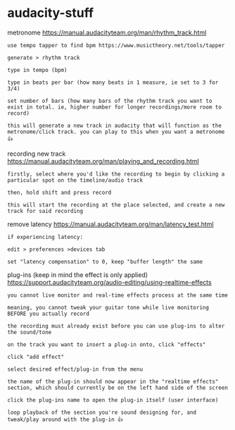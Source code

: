 # audacity-stuff

metronome https://manual.audacityteam.org/man/rhythm_track.html

	use tempo tapper to find bpm https://www.musictheory.net/tools/tapper
	
	generate > rhythm track
	
	type in tempo (bpm)
	
	type in beats per bar (how many beats in 1 measure, ie set to 3 for 3/4)
	
	set number of bars (how many bars of the rhythm track you want to exist in total. ie, higher number for longer recordings/more room to record)
	
	this will generate a new track in audacity that will function as the metronome/click track. you can play to this when you want a metronome 👍


recording new track https://manual.audacityteam.org/man/playing_and_recording.html

	firstly, select where you'd like the recording to begin by clicking a particular spot on the timeline/audio track
	
	then, hold shift and press record
	
	this will start the recording at the place selected, and create a new track for said recording
	


remove latency https://manual.audacityteam.org/man/latency_test.html

	if experiencing latency:
	
	edit > preferences >devices tab
	
	set "latency compensation" to 0, keep "buffer length" the same
	


plug-ins (keep in mind the effect is only applied) https://support.audacityteam.org/audio-editing/using-realtime-effects

	you cannot live monitor and real-time effects process at the same time
	
	meaning, you cannot tweak your guitar tone while live monitoring BEFORE you actually record
	
	the recording must already exist before you can use plug-ins to alter the sound/tone
	
	on the track you want to insert a plug-in onto, click "effects"
	
	click "add effect"
	
	select desired effect/plug-in from the menu
	
	the name of the plug-in should now appear in the "realtime effects" section, which should currently be on the left hand side of the screen
	
	click the plug-ins name to open the plug-in itself (user interface)
	
	loop playback of the section you're sound designing for, and tweak/play around with the plug-in 👍
	
